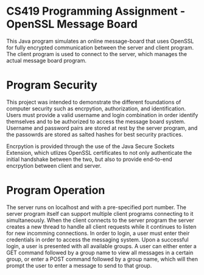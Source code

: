 # CS419 Programming Assignment - OpenSSL Message Board
This Java program simulates an online message-board that uses OpenSSL for fully encrypted communication between the server and client program. The client program is used to connect to the server, which manages the actual message board program.

# Program Security
This project was intended to demonstrate the different foundations of computer security such as encrpytion, authorization, and identification. Users must provide a valid username and login combination in order identify themselves and to be authorized to access the message board system. Username and password pairs are stored at rest by the server program, and the passowrds are stored as salted hashes for best security practices. 

Encrpytion is provided through the use of the Java Secure Sockets Extension, which utlizes OpenSSL certificates to not only authenticate the initial handshake between the two, but also to provide end-to-end encrpytion between client and server.

# Program Operation
The server runs on localhost and with a pre-specified port number. The server program itself can support multiple client programs connecting to it simultaneously. When the client connects to the server program the server creates a new thread to handle all client requests while it continues to listen for new incomming connections. In order to login, a user must enter their credentials in order to access the messaging system. Upon a successful login, a user is presented with all available groups. A user can either enter a GET command followed by a group name to view all messages in a certain group, or enter a POST command followed by a group name, which will then prompt the user to enter a message to send to that group.

